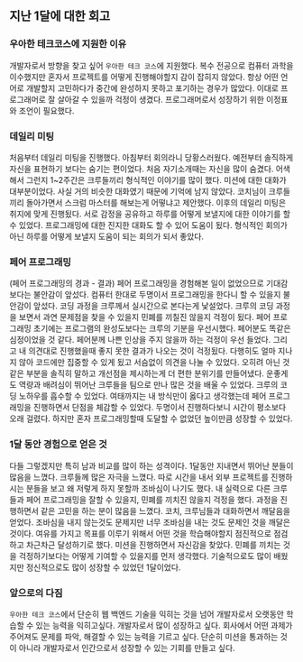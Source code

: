 ## 지난 1달에 대한 회고


### 우아한 테크코스에 지원한 이유
개발자로서 방향을 찾고 싶어 `우아한 테크 코스`에 지원했다. 복수 전공으로 컴퓨터 과학을 이수했지만 혼자서 프로젝트를 어떻게 진행해야할지 감이 잡히지 않았다. 항상 어떤 언어로 개발할지 고민하다가 중간에 완성하지 못하고 포기하는 경우가 많았다. 이대로 프로그래머로 잘 살아갈 수 있을까 걱정이 생겼다. 프로그래머로서 성장하기 위한 이정표와 조언이 필요했다.  

### 데일리 미팅
처음부터 데일리 미팅을 진행했다. 아침부터 회의라니 당황스러웠다. 예전부터 솔직하게 자신을 표현하기 보다는 숨기는 편이었다. 처음 자기소개때는 자신을 많이 숨겼다. 어색해서 그런지 1~2주간은 크루들끼리 형식적인 이야기를 많이 했다. 미션에 대한 대화가 대부분이었다. 사실 거의 비슷한 대화였기 때문에 기억에 남지 않았다. 코치님이 크루들끼리 돌아가면서 스크럼 마스터를 해보는게 어떻냐고 제안했다. 
이후의 데일리 미팅은 취지에 맞게 진행됬다. 서로 감정을 공유하고 하루를 어떻게 보낼지에 대한 이야기를 할 수 있었다. 프로그래밍에 대한 진지한 대화도 할 수 있어 도움이 됬다. 형식적인 회의가 아닌 하루를 어떻게 보낼지 도움이 되는 회의가 되서 좋았다.  

### 페어 프로그래밍
(페어 프로그래밍의 경과 - 결과)
페어 프로그래밍을 경험해본 일이 없었으므로 기대감보다는 불안감이 앞섰다. 컴퓨터 한대로 두명이서 프로그래밍을 한다니 할 수 있을지 불안감이 앞섰다. 코딩 과정을 크루께서 실시간으로 본다는게 낯설었다. 크루의 코딩 과정을 보면서 과연 문제점을 찾을 수 있을지 민폐를 끼칠진 않을지 걱정이 됬다.
페어 프로그래밍 초기에는 프로그램의 완성도보다는 크루의 기분을 우선시했다. 페어분도 똑같은 심정이었을 것 같다. 페어분께 나쁜 인상을 주지 않을까 하는 걱정이 우선 들었다. 그리고 내 의견대로 진행했을때 좋지 못한 결과가 나오는 것이 걱정됬다. 다행히도 얼마 지나지 않아 코드에만 집중할 수 있게 됬고 서슴없이 의견을 나눌 수 있었다. 오히려 아닌 것 같은 부분을 솔직히 말하고 개선점을 제시하는게 더 편한 분위기를 만들어냈다. 
운좋게도 역량과 배려심이 뛰어난 크루들을 팀으로 만나 많은 것을 배울 수 있었다. 크루의 코딩 노하우를 흡수할 수 있었다. 여태까지는 내 방식만이 옳다고 생각했는데 페어 프로그래밍을 진행하면서 단점을 체감할 수 있었다. 두명이서 진행하다보니 시간이 평소보다 오래 걸렸다. 하지만 혼자 프로그래밍할때 도달할 수 없었던 높이만큼 성장할 수 있었다. 

### 1달 동안 경험으로 얻은 것
다들 그렇겠지만 특히 남과 비교를 많이 하는 성격이다. 1달동안 지내면서 뛰어난 분들이 많음을 느꼈다. 크루들께 많은 자극을 느꼈다. 따로 시간을 내서 외부 프로젝트를 진행하시는 분들을 보고 왜 저렇게 하지 못할까 조바심이 나기도 했다. 내 실력으로 다른 크루들과 페어 프로그래밍을 잘할 수 있을지, 민폐를 끼치진 않을지 걱정을 했다. 
과정을 진행하면서 같은 고민을 하는 분이 많음을 느꼈다. 코치, 크루님들과 대화하면서 깨달음을 얻었다. 조바심을 내지 않는것도 문제지만 너무 조바심을 내는 것도 문제인 것을 깨달은 것이다. 여유를 가지고 목표를 이루기 위해서 어떤 것을 학습해야할지 점진적으로 점검하고 차근차근 달성하기로 했다. 미션을 진행하면서 자신감을 찾았다. 민폐를 끼치는 것을 걱정하기보다는 어떻게 기여할 수 있을지를 먼저 생각했다. 기술적으로도 많이 배웠지만 정신적으로도 많이 성장할 수 있었던 1달이었다. 


### 앞으로의 다짐
`우아한 테크 코스`에서 단순히 웹 백엔드 기술을 익히는 것을 넘어 개발자로서 오랫동안 학습할 수 있는 능력을 익히고싶다. 개발자로서 많이 성장하고 싶다. 회사에서 어떤 과제가 주어져도 문제를 파악, 해결할 수 있는 능력을 기르고 싶다. 단순히 미션을 통과하는 것이 아니라 개발자로서 인간으로서 성장할 수 있는 기회를 만들고 싶다. 
